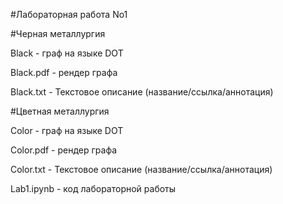 #Лабораторная работа No1

#Черная металлургия

Black - граф на языке DOT

Black.pdf - рендер графа

Black.txt - Текстовое описание (название/ссылка/аннотация)

#Цветная металлургия

Color - граф на языке DOT

Color.pdf - рендер графа

Color.txt - Текстовое описание (название/ссылка/аннотация)

Lab1.ipynb - код лабораторной работы
